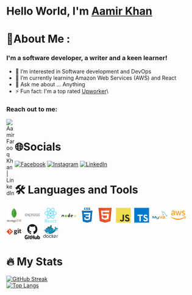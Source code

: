 # Hello World, I'm [Aamir Khan](https://www.linkedin.com/in/aamirfarooqkhan/)

# 💫About Me :
### I'm a software developer, a writer and a keen learner!

- 👀 I’m interested in Software development and DevOps
- 🌱 I’m currently learning Amazon Web Services (AWS) and React
- 💬 Ask me about ... Anything
- ⚡ Fun fact: I'm a top rated [Upworker](https://www.upwork.com/freelancers/~0115a1104061633614)\

### Reach out to me:
[<img align="left" alt="Aamir Farooq Khan | LinkedIn" width="22px" src="https://cdn.jsdelivr.net/npm/simple-icons@v3/icons/linkedin.svg" />](https://www.linkedin.com/in/aamirfarooqkhan/)
<br />

# 🌐Socials
[![Facebook](https://img.shields.io/badge/Facebook-3944BC.svg?logo=Facebook&logoColor=white)](https://www.facebook.com/AamirFarooqKhan) 
[![Instagram](https://img.shields.io/badge/Instagram-%23E4405F.svg?logo=Instagram&logoColor=white)](https://www.instagram.com/aamir.farooq.khan/?hl=en) 
[![LinkedIn](https://img.shields.io/badge/LinkedIn-%230077B5.svg?logo=linkedin&logoColor=white)](https://www.linkedin.com/in/aamirfarooqkhan/)


# :hammer_and_wrench: Languages and Tools
<div>
   <img src="https://github.com/devicons/devicon/blob/master/icons/mongodb/mongodb-original-wordmark.svg" title="MongoDB" alt="MongoDB" width="40" height="40"/>&nbsp;
   <img src="https://github.com/devicons/devicon/blob/master/icons/express/express-original-wordmark.svg" title="Express" alt="Express" width="40" height="40"/>&nbsp;
  <img src="https://github.com/devicons/devicon/blob/master/icons/react/react-original-wordmark.svg" title="React" alt="React" width="40" height="40"/>&nbsp;
   <img src="https://github.com/devicons/devicon/blob/master/icons/nodejs/nodejs-original-wordmark.svg" title="NodeJS" alt="NodeJS" width="40" height="40"/>&nbsp;
  <img src="https://github.com/devicons/devicon/blob/master/icons/css3/css3-plain-wordmark.svg"  title="CSS3" alt="CSS" width="40" height="40"/>&nbsp;
  <img src="https://github.com/devicons/devicon/blob/master/icons/html5/html5-original.svg" title="HTML5" alt="HTML" width="40" height="40"/>&nbsp;
  <img src="https://github.com/devicons/devicon/blob/master/icons/javascript/javascript-original.svg" title="JavaScript" alt="JavaScript" width="40" height="40"/>&nbsp;
   <img src="https://github.com/devicons/devicon/blob/master/icons/typescript/typescript-original.svg" title="TypeScript" alt=TypeScript" width="40" height="40"/>&nbsp;
  <img src="https://github.com/devicons/devicon/blob/master/icons/mysql/mysql-original-wordmark.svg" title="MySQL"  alt="MySQL" width="40" height="40"/>&nbsp;
  <img src="https://github.com/devicons/devicon/blob/master/icons/amazonwebservices/amazonwebservices-plain-wordmark.svg" title="AWS" alt="AWS" width="40" height="40"/>&nbsp;
  <img src="https://github.com/devicons/devicon/blob/master/icons/git/git-original-wordmark.svg" title="Git" **alt="Git" width="40" height="40"/>&nbsp;
  <img src="https://github.com/devicons/devicon/blob/master/icons/github/github-original-wordmark.svg" title="GitHub" **alt="GitHub" width="40" height="40"/>&nbsp;
   <img src="https://github.com/devicons/devicon/blob/master/icons/docker/docker-original-wordmark.svg" title="Docker" **alt="Docker" width="40" height="40"/>          </div>
   
   
# :fire: My Stats
[![GitHub Streak](http://github-readme-streak-stats.herokuapp.com?user=Aamir-K11&theme=dark&background=000000)](https://git.io/streak-stats)\
[![Top Langs](https://github-readme-stats-git-masterrstaa-rickstaa.vercel.app/api/top-langs/?username=Aamir-K11&theme=vision-friendly-dark&hide=jupyter%20notebook)](https://github.com/anuraghazra/github-readme-stats)
